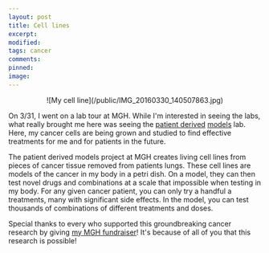 ```yaml
---
layout: post
title: Cell lines
excerpt:
modified:
tags: cancer
comments:
pinned: 
image:
---
```

<div style="text-align:center" markdown="1">
![My cell line](/public/IMG_20160330_140507863.jpg)
</div>

On 3/31, I went on a lab tour at MGH. While I'm interested in seeing the labs,
what really brought me here was seeing the [patient
derived](https://www.ncbi.nlm.nih.gov/pmc/articles/PMC4388482/)
[models](https://www.youtube.com/watch?v=iYGssyvXwl4) lab. Here, my cancer cells
are being grown and studied to find effective treatments for me and for patients
in the future.

The patient derived models project at MGH creates living cell lines from pieces
of cancer tissue removed from patients lungs. These cell lines are models of the
cancer in my body in a petri dish. On a model, they can then test novel drugs
and combinations at a scale that impossible when testing in my body. For any
given cancer patient, you can only try a handful a treatments, many with
significant side effects. In the model, you can test thousands of combinations
of different treatments and doses.

Special thanks to every who supported this groundbreaking cancer research by
giving [my MGH fundraiser](https://fundraise.massgeneral.org/allen-lee)! It's
because of all of you that this research is possible!



